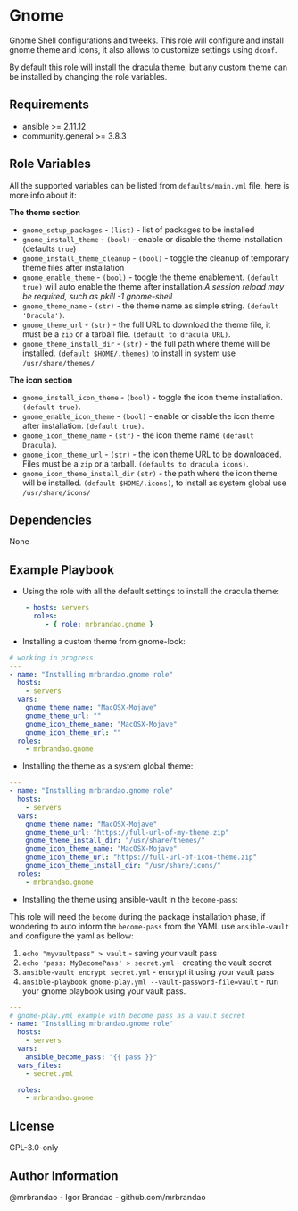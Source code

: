 Gnome
=========

Gnome Shell configurations and tweeks.
This role will configure and install gnome theme and icons, it also allows to customize settings
using `dconf`.  

By default this role will install the [dracula theme](...), but any custom theme can be installed
by changing the role variables.  

Requirements
------------

* ansible >= 2.11.12
* community.general >= 3.8.3


Role Variables
--------------

All the supported variables can be listed from `defaults/main.yml` file, here is more info about it:  


**The theme section**  
* `gnome_setup_packages`  - `(list)` - list of packages to be installed  
* `gnome_install_theme`   - `(bool)` - enable or disable the theme installation (defaults `true`)  
* `gnome_install_theme_cleanup` - `(bool)`  - toggle the cleanup of temporary theme files after installation  
* `gnome_enable_theme`  - `(bool)`  - toogle the theme enablement. `(default true)` will auto enable the theme after installation._A session reload may be required, such as pkill -1 gnome-shell_  
* `gnome_theme_name` - `(str)` - the theme name as simple string. `(default 'Dracula')`.  
* `gnome_theme_url` - `(str)` - the full URL to download the theme file, it must be a `zip` or a tarball file. `(default to dracula URL)`.  
* `gnome_theme_install_dir` - `(str)` - the full path where theme will be installed. `(default $HOME/.themes)` to install in system use `/usr/share/themes/`  

**The icon section**  

* `gnome_install_icon_theme`  - `(bool)`  - toggle the icon theme installation. `(default true)`.  
* `gnome_enable_icon_theme`   - `(bool)`  - enable or disable the icon theme after installation. `(default true)`.  
* `gnome_icon_theme_name`   - `(str)` - the icon theme name `(default Dracula)`.  
* `gnome_icon_theme_url`  -   `(str)` - the icon theme URL to be downloaded. Files must be a `zip` or a tarball. `(defaults to dracula icons)`.  
* `gnome_icon_theme_install_dir`  `(str)` - the path where the icon theme will be installed. `(default $HOME/.icons)`, to install as system global use `/usr/share/icons/`


Dependencies
------------

None


Example Playbook
----------------

* Using the role with all the default settings to install the dracula theme:  
```YAML
    - hosts: servers
      roles:
         - { role: mrbrandao.gnome }
```

* Installing a custom theme from gnome-look:  

```YAML
# working in progress
---
- name: "Installing mrbrandao.gnome role"
  hosts:
    - servers
  vars:
    gnome_theme_name: "MacOSX-Mojave"
    gnome_theme_url: ""
    gnome_icon_theme_name: "MacOSX-Mojave"
    gnome_icon_theme_url: ""
  roles:
    - mrbrandao.gnome
```

* Installing the theme as a system global theme:  

```YAML
---
- name: "Installing mrbrandao.gnome role"
  hosts:
    - servers
  vars:
    gnome_theme_name: "MacOSX-Mojave"
    gnome_theme_url: "https://full-url-of-my-theme.zip"
    gnome_theme_install_dir: "/usr/share/themes/"
    gnome_icon_theme_name: "MacOSX-Mojave"
    gnome_icon_theme_url: "https://full-url-of-icon-theme.zip"
    gnome_icon_theme_install_dir: "/usr/share/icons/"
  roles:
    - mrbrandao.gnome
```


* Installing the theme using ansible-vault in the `become-pass`:  

This role will need the `become` during the package installation phase, if wondering to auto inform
the `become-pass` from the YAML use `ansible-vault` and configure the yaml as bellow:  

1. `echo "myvaultpass" > vault` - saving your vault pass  
2. `echo 'pass: MyBecomePass' > secret.yml` - creating the vault secret  
3. `ansible-vault encrypt secret.yml` - encrypt it using your vault pass  
4. `ansible-playbook gnome-play.yml --vault-password-file=vault` - run your gnome playbook using your vault pass.  


```YAML
---
# gnome-play.yml example with become pass as a vault secret
- name: "Installing mrbrandao.gnome role"
  hosts:
    - servers
  vars:
    ansible_become_pass: "{{ pass }}"
  vars_files:
    - secret.yml

  roles:
    - mrbrandao.gnome
```

License
-------

GPL-3.0-only

Author Information
------------------

@mrbrandao - Igor Brandao - github.com/mrbrandao
